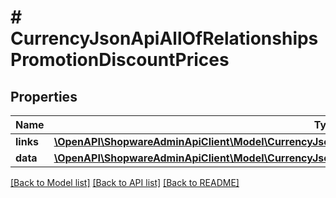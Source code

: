 # # CurrencyJsonApiAllOfRelationshipsPromotionDiscountPrices

## Properties

Name | Type | Description | Notes
------------ | ------------- | ------------- | -------------
**links** | [**\OpenAPI\ShopwareAdminApiClient\Model\CurrencyJsonApiAllOfRelationshipsPromotionDiscountPricesLinks**](CurrencyJsonApiAllOfRelationshipsPromotionDiscountPricesLinks.md) |  | [optional]
**data** | [**\OpenAPI\ShopwareAdminApiClient\Model\CurrencyJsonApiAllOfRelationshipsPromotionDiscountPricesData[]**](CurrencyJsonApiAllOfRelationshipsPromotionDiscountPricesData.md) |  | [optional]

[[Back to Model list]](../../README.md#models) [[Back to API list]](../../README.md#endpoints) [[Back to README]](../../README.md)
